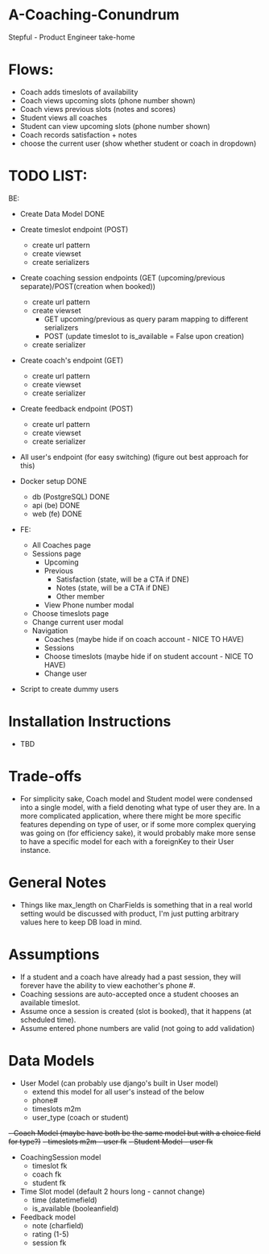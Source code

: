 # A-Coaching-Conundrum
Stepful - Product Engineer take-home 

# Flows:
- Coach adds timeslots of availability
- Coach views upcoming slots (phone number shown)
- Coach views previous slots (notes and scores)
- Student views all coaches
- Student can view upcoming slots (phone number shown)
- Coach records satisfaction + notes
- choose the current user (show whether student or coach in dropdown)


# TODO LIST: 
BE:
- Create Data Model DONE
- Create timeslot endpoint (POST)
    - create url pattern
    - create viewset
    - create serializers
- Create coaching session endpoints (GET (upcoming/previous separate)/POST(creation when booked))
    - create url pattern
    - create viewset
        - GET upcoming/previous as query param mapping to different serializers
        - POST (update timeslot to is_available = False upon creation)
    - create serializer
- Create coach's endpoint (GET)
    - create url pattern
    - create viewset
    - create serializer
- Create feedback endpoint (POST)
    - create url pattern
    - create viewset
    - create serializer 
- All user's endpoint (for easy switching) (figure out best approach for this)

- Docker setup DONE 
    - db (PostgreSQL) DONE
    - api (be) DONE 
    - web (fe)  DONE

- FE: 
    - All Coaches page
    - Sessions page 
        - Upcoming 
        - Previous
            - Satisfaction (state, will be a CTA if DNE)
            - Notes (state, will be a CTA if DNE)
            - Other member
        - View Phone number modal
    - Choose timeslots page
    - Change current user modal 
    - Navigation
        - Coaches (maybe hide if on coach account - NICE TO HAVE)
        - Sessions
        - Choose timeslots (maybe hide if on student account - NICE TO HAVE)
        - Change user

- Script to create dummy users
        

# Installation Instructions
- TBD

# Trade-offs
- For simplicity sake, Coach model and Student model were condensed into a single model, with a field denoting what type of user they are.  In a more complicated application, where there might be more specific features depending on type of user, or if some more complex querying was going on (for efficiency sake), it would probably make more sense to have a specific model for each with a foreignKey to their User instance. 

# General Notes
- Things like max_length on CharFields is something that in a real world setting would be discussed with product, I'm just putting arbitrary values here to keep DB load in mind.

# Assumptions
- If a student and a coach have already had a past session, they will forever have the ability to view eachother's phone #.
- Coaching sessions are auto-accepted once a student chooses an available timeslot.
- Assume once a session is created (slot is booked), that it happens (at scheduled time).  
- Assume entered phone numbers are valid (not going to add validation)

# Data Models
- User Model (can probably use django's built in User model)
    - extend this model for all user's instead of the below
    - phone#
    - timeslots m2m
    - user_type (coach or student)
    
~~- Coach Model (maybe have both be the same model but with a choice field for type?)~~
    ~~- timeslots m2m
    - user fk~~
~~- Student Model
    - user fk~~

- CoachingSession model
    - timeslot fk
    - coach fk
    - student fk 
- Time Slot model (default 2 hours long - cannot change)
    - time (datetimefield)
    - is_available (booleanfield)
- Feedback model
    - note (charfield)
    - rating (1-5)
    - session fk
